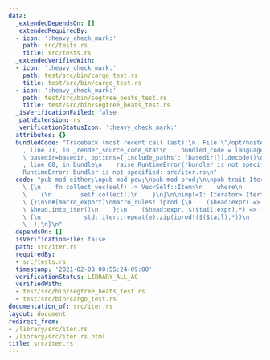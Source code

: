 ```yaml
---
data:
  _extendedDependsOn: []
  _extendedRequiredBy:
  - icon: ':heavy_check_mark:'
    path: src/tests.rs
    title: src/tests.rs
  _extendedVerifiedWith:
  - icon: ':heavy_check_mark:'
    path: test/src/bin/cargo_test.rs
    title: test/src/bin/cargo_test.rs
  - icon: ':heavy_check_mark:'
    path: test/src/bin/segtree_beats_test.rs
    title: test/src/bin/segtree_beats_test.rs
  _isVerificationFailed: false
  _pathExtension: rs
  _verificationStatusIcon: ':heavy_check_mark:'
  attributes: {}
  bundledCode: "Traceback (most recent call last):\n  File \"/opt/hostedtoolcache/Python/3.9.2/x64/lib/python3.9/site-packages/onlinejudge_verify/documentation/build.py\"\
    , line 71, in _render_source_code_stat\n    bundled_code = language.bundle(stat.path,\
    \ basedir=basedir, options={'include_paths': [basedir]}).decode()\n  File \"/opt/hostedtoolcache/Python/3.9.2/x64/lib/python3.9/site-packages/onlinejudge_verify/languages/user_defined.py\"\
    , line 68, in bundle\n    raise RuntimeError('bundler is not specified: {}'.format(path.as_posix()))\n\
    RuntimeError: bundler is not specified: src/iter.rs\n"
  code: "pub mod either;\npub mod pow;\npub mod prod;\n\npub trait Itertools: Iterator\
    \ {\n    fn collect_vec(self) -> Vec<Self::Item>\n    where\n        Self: Sized,\n\
    \    {\n        self.collect()\n    }\n}\n\nimpl<I: Iterator> Itertools for I\
    \ {}\n\n#[macro_export]\nmacro_rules! iprod {\n    ($head:expr) => {\n       \
    \ $head.into_iter()\n    };\n    ($head:expr, $($tail:expr),*) => (\n        $head.into_iter().flat_map(|e|\
    \ {\n            std::iter::repeat(e).zip(iprod!($($tail),*))\n        })\n  \
    \  );\n}\n"
  dependsOn: []
  isVerificationFile: false
  path: src/iter.rs
  requiredBy:
  - src/tests.rs
  timestamp: '2021-02-08 00:55:24+09:00'
  verificationStatus: LIBRARY_ALL_AC
  verifiedWith:
  - test/src/bin/segtree_beats_test.rs
  - test/src/bin/cargo_test.rs
documentation_of: src/iter.rs
layout: document
redirect_from:
- /library/src/iter.rs
- /library/src/iter.rs.html
title: src/iter.rs
---
```

